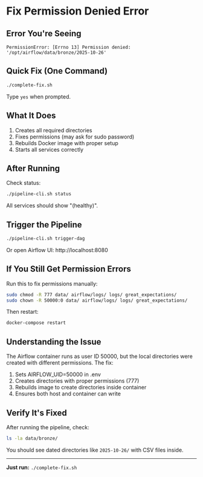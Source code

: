 # Fix Permission Denied Error

## Error You're Seeing
```
PermissionError: [Errno 13] Permission denied: '/opt/airflow/data/bronze/2025-10-26'
```

## Quick Fix (One Command)

```bash
./complete-fix.sh
```

Type `yes` when prompted.

## What It Does

1. Creates all required directories
2. Fixes permissions (may ask for sudo password)
3. Rebuilds Docker image with proper setup
4. Starts all services correctly

## After Running

Check status:
```bash
./pipeline-cli.sh status
```

All services should show "(healthy)".

## Trigger the Pipeline

```bash
./pipeline-cli.sh trigger-dag
```

Or open Airflow UI: http://localhost:8080

## If You Still Get Permission Errors

Run this to fix permissions manually:

```bash
sudo chmod -R 777 data/ airflow/logs/ logs/ great_expectations/
sudo chown -R 50000:0 data/ airflow/logs/ logs/ great_expectations/
```

Then restart:
```bash
docker-compose restart
```

## Understanding the Issue

The Airflow container runs as user ID 50000, but the local directories were created with different permissions. The fix:

1. Sets AIRFLOW_UID=50000 in .env
2. Creates directories with proper permissions (777)
3. Rebuilds image to create directories inside container
4. Ensures both host and container can write

## Verify It's Fixed

After running the pipeline, check:

```bash
ls -la data/bronze/
```

You should see dated directories like `2025-10-26/` with CSV files inside.

---

**Just run:** `./complete-fix.sh`
